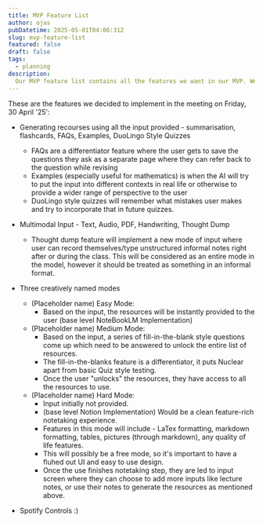 ```yaml
---
title: MVP Feature List
author: ojas
pubDatetime: 2025-05-01T04:06:31Z
slug: mvp-feature-list
featured: false
draft: false
tags:
  - planning
description:
  Our MVP feature list contains all the features we want in our MVP. We want to hit these goals but we also wanted to be a little ambitious here.
---
```


These are the features we decided to implement in the meeting on Friday, 30 April '25':

* Generating recourses using all the input provided - summarisation, flashcards, FAQs, Examples, DuoLingo Style Quizzes
    * FAQs are a differentiator feature where the user gets to save the questions they ask as a separate page where they can refer back to the question while revising
    * Examples (especially useful for mathematics) is when the AI will try to put the input into different contexts in real life or otherwise to provide a wider range of perspective to the user
    * DuoLingo style quizzes will remember what mistakes user makes and try to incorporate that in future quizzes.

* Multimodal Input - Text, Audio, PDF, Handwriting, Thought Dump
    * Thought dump feature will implement a new mode of input where user can record themselves/type unstructured informal notes right after or during the class. This will be considered as an entire mode in the model, however it should be treated as something in an informal format.

* Three creatively named modes
    * (Placeholder name) Easy Mode:
        * Based on the input, the resources will be instantly provided to the user (base level NoteBookLM Implementation)
    * (Placeholder name) Medium Mode:
        * Based on the input, a series of fill-in-the-blank style questions come up which need to be answered to unlock the entire list of resources.
        * The fill-in-the-blanks feature is a differentiator, it puts Nuclear apart from basic Quiz style testing.
        * Once the user "unlocks" the resources, they have access to all the resources to use.
    * (Placeholder name) Hard Mode:
        * Input initially not provided.
        * (base level Notion Implementation) Would be a clean feature-rich notetaking experience.
        * Features in this mode will include - LaTex formatting, markdown formatting, tables, pictures (through markdown), any quality of life features.
        * This will possibly be a free mode, so it's important to have a fluhed out UI and easy to use design.
        * Once the use finishes notetaking step, they are led to input screen where they can choose to add more inputs like lecture notes, or use their notes to generate the resources as mentioned above.


* Spotify Controls :)
